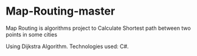 # Map-Routing-master


Map Routing is algorithms project to Calculate Shortest path between two points in some cities

Using Dijkstra Algorithm. Technologies used: C#.
